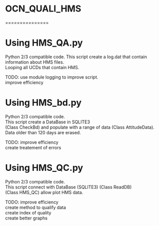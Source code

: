 # OCN_QUALI_HMS
===============

# Using HMS_QA.py  
Python 2/3 compatible code.
This script create a log.dat that contain information about HMS files.  
Looping all UCDs that contain HMS.  

TODO: use module logging to improve script.  
      improve efficiency  

# Using HMS_bd.py  
Python 2/3 compatible code.  
This script create a DataBase in SQLITE3  
(Class CheckBd) and populate with a range of data (Class AttitudeData).  
Data older than 120 days are erased.  

TODO: improve efficiency  
      create treatement of errors  

# Using HMS_QC.py  
Python 2/3 compatible code.  
This script connect with DataBase (SQLITE3) (Class ReadDB)  
(Class HMS_QC) allow plot HMS data.  

TODO: improve efficiency  
      create method to qualify data  
      create index of quality  
      create better graphs  